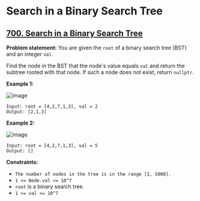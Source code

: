 # Search in a Binary Search Tree

## [700. Search in a Binary Search Tree](https://leetcode.com/problems/search-in-a-binary-search-tree/)

**Problem statement:**
You are given the `root` of a binary search tree (BST) and an integer `val`.

Find the node in the BST that the node's value equals `val` and return the subtree rooted with that node. If such a node does not exist, return `nullptr`.
 
**Example 1:**

![image](https://user-images.githubusercontent.com/20440403/176335746-ec0c0141-32b6-41a3-b0f1-f607bacbbb76.png)

```
Input: root = [4,2,7,1,3], val = 2
Output: [2,1,3]
```

**Example 2:**

![image](https://user-images.githubusercontent.com/20440403/176335773-d6d94945-f0e8-402d-886c-884ea7c41604.png)

```
Input: root = [4,2,7,1,3], val = 5
Output: []
```

**Constraints:**

* `The number of nodes in the tree is in the range [1, 5000].`
* `1 <= Node.val <= 10^7`
* `root` is a binary search tree.
* `1 <= val <= 10^7`
